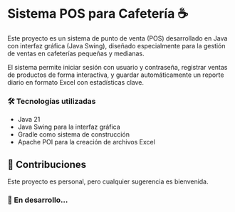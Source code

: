 # Sistema POS para Cafetería ☕

Este proyecto es un sistema de punto de venta (POS) desarrollado en Java con interfaz gráfica (Java Swing), diseñado especialmente para la gestión de ventas en cafeterías pequeñas y medianas.

El sistema permite iniciar sesión con usuario y contraseña, registrar ventas de productos de forma interactiva, y guardar automáticamente un reporte diario en formato Excel con estadísticas clave.

### 🛠️ Tecnologías utilizadas

- Java 21
- Java Swing para la interfaz gráfica
- Gradle como sistema de construcción
- Apache POI para la creación de archivos Excel

## 🤝 Contribuciones

Este proyecto es personal, pero cualquier sugerencia es bienvenida.  

### 🚧 En desarrollo...

